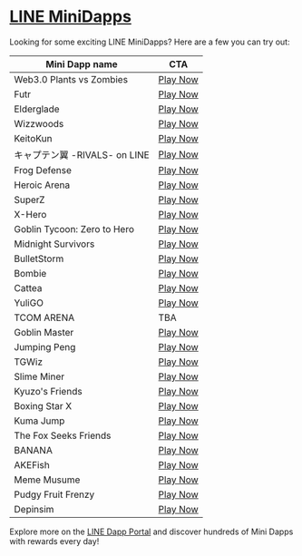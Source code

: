 # [LINE MiniDapps](https://www.kaia.io/mini-dapps)

Looking for some exciting LINE MiniDapps? Here are a few you can try out:

| Mini Dapp name              | CTA                                                                    |
| --------------------------- | ---------------------------------------------------------------------- |
| Web3.0 Plants vs Zombies    | [Play Now](https://pvz.web3pvz.com/web/)                              |
| Futr                        | [Play Now](https://www.backtothefutr.com/)                            |
| Elderglade                  | [Play Now](https://mobile.elderglade.com/)                            |
| Wizzwoods                   | [Play Now](https://ln-game.wizzwoods.com/)                            |
| KeitoKun                    | [Play Now](https://game.keitokun.com/)                                |
| キャプテン翼 -RIVALS- on LINE | [Play Now](https://web-app.line.tsubasa-rivals.com/)                 |
| Frog Defense                | [Play Now](https://play.frogdefense.io/)                              |
| Heroic Arena                | [Play Now](https://liff.line.me/2006724473-egYwBvpB)                 |
| SuperZ                      | [Play Now](https://superz.superwalk.io/)                              |
| X-Hero                      | [Play Now](https://xheroline.digitalfire.studio/)                     |
| Goblin Tycoon: Zero to Hero | [Play Now](https://goblinline.digitalfire.studio/)                    |
| Midnight Survivors          | [Play Now](https://liff.line.me/2006640650-mJ8bydwe)                 |
| BulletStorm                 | [Play Now](http://bulletstorm.xyz/)                                   |
| Bombie                      | [Play Now](https://bombie.xyz/)                                       |
| Cattea                      | [Play Now](https://liff.line.me/2006725206-9wRWZmEj)                 |
| YuliGO                      | [Play Now](https://kaia.yuliverse.com/)                               |
| TCOM ARENA                  | TBA                                                                    |
| Goblin Master               | [Play Now](https://liff.line.me/2006747054-knWbOzMy)                 |
| Jumping Peng                | [Play Now](https://jumpingpeng.com/)                                  |
| TGWiz                       | [Play Now](https://liff.line.me/2006702774-bDDnYDqe)                 |
| Slime Miner                 | [Play Now](https://liff.line.me/2006760413-ZDj8dYwp)                 |
| Kyuzo's Friends             | [Play Now](https://kyuzosfriends.com/play)                            |
| Boxing Star X               | [Play Now](https://line.me/R/ti/p/@282ndduy)                          |
| Kuma Jump                   | [Play Now](https://liff.line.me/2006738235-3EgMR0oM)                 |
| The Fox Seeks Friends       | [Play Now](https://line.me/R/ti/p/@507hcmlq)                          |
| BANANA                      | [Play Now](https://liff.line.me/2006868971-7k419bK9)                 |
| AKEFish                     | [Play Now](https://liff.line.me/2006888629-b230Perq)                 |
| Meme Musume                 | [Play Now](https://liff.line.me/2006740801-76oYPj23)                 |
| Pudgy Fruit Frenzy          | [Play Now](https://liff.line.me/2006877421-pez1gEXd)                 |
| Depinsim                    | [Play Now](https://liff.line.me/2006903589-zMmbnGWg)                 |

Explore more on the [LINE Dapp Portal](https://www.dappportal.io/) and discover hundreds of Mini Dapps with rewards every day!